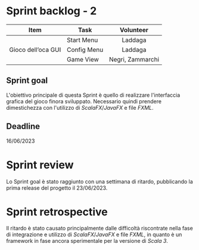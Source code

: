 # Sprint backlog - 2

<table>
    <thead>
        <tr>
            <th>Item</th>
            <th>Task</th>
            <th>Volunteer</th>
        </tr>
    </thead>
    <tbody>
        <tr>
            <td rowspan=3>Gioco dell’oca GUI</td>
            <td>Start Menu</td>
            <td style="text-align: center;">Laddaga</td>
        </tr>
        <tr>
            <td>Config Menu</td>
            <td style="text-align: center;">Laddaga</td>
        </tr>
        <tr>
            <td>Game View</td>
            <td style="text-align: center;">Negri, Zammarchi</td>
        </tr>
    </tbody>
</table>


## Sprint goal
L'obiettivo principale di questa Sprint è quello di realizzare l'interfaccia grafica del gioco finora sviluppato. Necessario quindi prendere dimestichezza con l'utilizzo di *ScalaFX*/*JavaFX* e file *FXML*.

## Deadline
16/06/2023

# Sprint review
Lo Sprint goal è stato raggiunto con una settimana di ritardo, pubblicando la prima release del progetto il 23/06/2023.

# Sprint retrospective
Il ritardo è stato causato principalmente dalle difficoltà riscontrate nella fase di integrazione e utilizzo di *ScalaFX*/*JavaFX* e file *FXML*, in quanto è un framework in fase ancora sperimentale per la versione di *Scala 3*.
